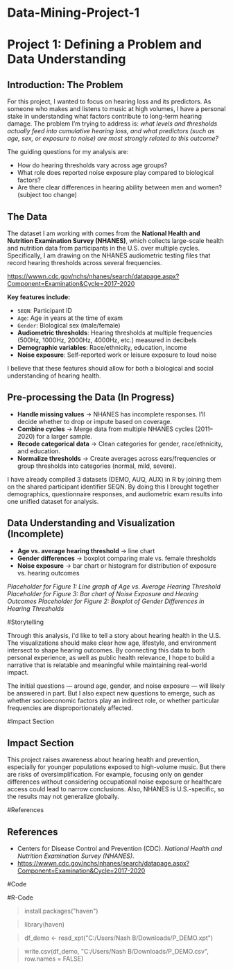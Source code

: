 # Data-Mining-Project-1

# Project 1: Defining a Problem and Data Understanding  

## Introduction: The Problem  
For this project, I wanted to focus on hearing loss and its predictors. As someone who makes and listens to music at high volumes, I have a personal stake in understanding what factors contribute to long-term hearing damage. The problem I’m trying to address is: *what levels and thresholds actually feed into cumulative hearing loss, and what predictors (such as age, sex, or exposure to noise) are most strongly related to this outcome?*  

The guiding questions for my analysis are:  
- How do hearing thresholds vary across age groups?  
- What role does reported noise exposure play compared to biological factors?
- Are there clear differences in hearing ability between men and women? (subject too change)

## The Data  
The dataset I am working with comes from the **National Health and Nutrition Examination Survey (NHANES)**, which collects large-scale health and nutrition data from participants in the U.S. over multiple cycles. Specifically, I am drawing on the NHANES audiometric testing files that record hearing thresholds across several frequencies.

https://wwwn.cdc.gov/nchs/nhanes/search/datapage.aspx?Component=Examination&Cycle=2017-2020

**Key features include:**  
- `SEQN`: Participant ID  
- `Age`: Age in years at the time of exam  
- `Gender`: Biological sex (male/female)  
- **Audiometric thresholds**: Hearing thresholds at multiple frequencies (500Hz, 1000Hz, 2000Hz, 4000Hz, etc.) measured in decibels  
- **Demographic variables**: Race/ethnicity, education, income  
- **Noise exposure**: Self-reported work or leisure exposure to loud noise  

I believe that these features should allow for both a biological and social understanding of hearing health.  

## Pre-processing the Data (In Progress)  
- **Handle missing values** → NHANES has incomplete responses. I’ll decide whether to drop or impute based on coverage.  
- **Combine cycles** → Merge data from multiple NHANES cycles (2011–2020) for a larger sample.  
- **Recode categorical data** → Clean categories for gender, race/ethnicity, and education.  
- **Normalize thresholds** → Create averages across ears/frequencies or group thresholds into categories (normal, mild, severe).

I have already compiled 3 datasets (DEMO, AUQ, AUX) in R by joining them on the shared participant identifier SEQN. By doing this I brought together demographics, questionnaire responses, and audiometric exam results into one unified dataset for analysis.

## Data Understanding and Visualization (Incomplete)  

- **Age vs. average hearing threshold** → line chart  
- **Gender differences** → boxplot comparing male vs. female thresholds  
- **Noise exposure** → bar chart or histogram for distribution of exposure vs. hearing outcomes

*Placeholder for Figure 1: Line graph of Age vs. Average Hearing Threshold*  
*Placeholder for Figure 3: Bar chart of Noise Exposure and Hearing Outcomes*
*Placeholder for Figure 2: Boxplot of Gender Differences in Hearing Thresholds*    

#Storytelling

Through this analysis, i'd like to tell a story about hearing health in the U.S. The visualizations should make clear how age, lifestyle, and environment intersect to shape hearing outcomes. By connecting this data to both personal experience, as well as public health relevance, I hope to build a narrative that is relatable and meaningful while maintaining real-world impact.  

The initial questions — around age, gender, and noise exposure — will likely be answered in part. But I also expect new questions to emerge, such as whether socioeconomic factors play an indirect role, or whether particular frequencies are disproportionately affected.  

#Impact Section

## Impact Section  
This project raises awareness about hearing health and prevention, especially for younger populations exposed to high-volume music. But there are risks of oversimplification. For example, focusing only on gender differences without considering occupational noise exposure or healthcare access could lead to narrow conclusions. Also, NHANES is U.S.-specific, so the results may not generalize globally.  

#References

## References  
- Centers for Disease Control and Prevention (CDC). *National Health and Nutrition Examination Survey (NHANES)*.  
- https://wwwn.cdc.gov/nchs/nhanes/search/datapage.aspx?Component=Examination&Cycle=2017-2020

#Code

#R-Code
> install.packages("haven")

> library(haven)

> df_demo <- read_xpt("C:/Users/Nash B/Downloads/P_DEMO.xpt")

> write.csv(df_demo, "C:/Users/Nash B/Downloads/P_DEMO.csv", row.names = FALSE)
